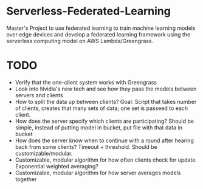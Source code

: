 # Serverless-Federated-Learning
Master's Project to use federated learning to train machine learning models over edge devices and develop a federated learning framework using the serverless computing model on AWS Lambda/Greengrass.

# TODO
- Verify that the one-client system works with Greengrass
- Look into Nvidia's new tech and see how they pass the models between servers and clients
- How to split the data up between clients? Goal: Script that takes number of clients, creates that many sets of data; one set is passeed to each client.
- How does the server specify which clients are participating? Should be simple, instead of putting model in bucket, put file with that data in bucket
- How does the server know when to continue with a round after hearing back from some clients? Timeout + threshold. Should be customizable/modular.
- Customizable, modular algorithm for how often clients check for update. Exponential weighted averaging?
- Customizable, modular algorithm for how server averages models together
